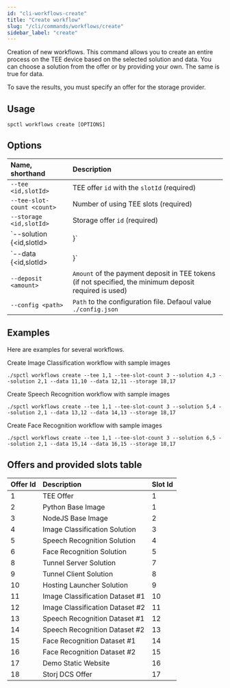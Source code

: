 ```yaml
---
id: "cli-workflows-create"
title: "Create workflow"
slug: "/cli/commands/workflows/create"
sidebar_label: "create"
---
```


Creation of new workflows. This command allows you to create an entire process on the TEE device based on the selected solution and data. You can choose a solution from the offer or by providing your own. The same is true for data.

To save the results, you must specify an offer for the storage provider.

## Usage

```
spctl workflows create [OPTIONS]
```

## Options

|**Name, shorthand**|**Description**|
| :- | :- |
|`--tee <id,slotId>`|TEE offer `id` with the `slotId` (required)|
|`--tee-slot-count <count>`|Number of using TEE slots (required)|
|`--storage <id,slotId>`|Storage offer `id` (required)|
|`--solution {<id,slotId> | <path>}`|Solution offer `id` with `slotId` or resource/tii file `path` (required and accepts multiple values)|
|`--data {<id,slotId> | <path>}`|Data offer `id` with `slotId` or resource/tii file `path` (accepts multiple values)|
|`--deposit <amount>`|`Amount` of the payment deposit in TEE tokens (if not specified, the minimum deposit required is used)|
|`--config <path>`|`Path` to the configuration file. Defaoul value `./config.json`|

## Examples
Here are examples for several workflows.

Create Image Classification workflow with sample images
```
./spctl workflows create --tee 1,1 --tee-slot-count 3 --solution 4,3 --solution 2,1 --data 11,10 --data 12,11 --storage 18,17
```

Create Speech Recognition workflow with sample images
```
./spctl workflows create --tee 1,1 --tee-slot-count 3 --solution 5,4 --solution 2,1 --data 13,12 --data 14,13 --storage 18,17
```

Create Face Recognition workflow with sample images
```
./spctl workflows create --tee 1,1 --tee-slot-count 3 --solution 6,5 --solution 2,1 --data 15,14 --data 16,15 --storage 18,17
```

## Offers and provided slots table
|**Offer Id**|**Description**|**Slot Id**|
| :- | :- | :- |
|1|TEE Offer|1|
|2|Python Base Image|1|
|3|NodeJS Base Image|2|
|4|Image Classification Solution|3|
|5|Speech Recognition Solution|4|
|6|Face Recognition Solution|5|
|8|Tunnel Server Solution|7|
|9|Tunnel Client Solution|8|
|10|Hosting Launcher Solution|9|
|11|Image Classification Dataset #1|10|
|12|Image Classification Dataset #2|11|
|13|Speech Recognition Dataset #1|12|
|14|Speech Recognition Dataset #2|13|
|15|Face Recognition Dataset #1|14|
|16|Face Recognition Dataset #2|15|
|17|Demo Static Website|16|
|18|Storj DCS Offer|17|

